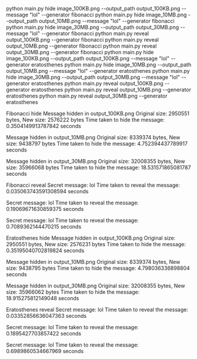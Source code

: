 python main.py hide image_100KB.png --output_path output_100KB.png --message "lol" --generator fibonacci
python main.py hide image_10MB.png --output_path output_10MB.png --message "lol" --generator fibonacci
python main.py hide image_30MB.png --output_path output_30MB.png --message "lol" --generator fibonacci
python main.py reveal output_100KB.png --generator fibonacci
python main.py reveal output_10MB.png --generator fibonacci
python main.py reveal output_30MB.png --generator fibonacci
python main.py hide image_100KB.png --output_path output_100KB.png --message "lol" --generator eratosthenes
python main.py hide image_10MB.png --output_path output_10MB.png --message "lol" --generator eratosthenes
python main.py hide image_30MB.png --output_path output_30MB.png --message "lol" --generator eratosthenes
python main.py reveal output_100KB.png --generator eratosthenes
python main.py reveal output_10MB.png --generator eratosthenes
python main.py reveal output_30MB.png --generator eratosthenes


Fibonacci hide
Message hidden in output_100KB.png
Original size: 2950551 bytes, New size: 2576222 bytes
Time taken to hide the message: 0.3504149913787842 seconds

Message hidden in output_10MB.png
Original size: 8339374 bytes, New size: 9438797 bytes
Time taken to hide the message: 4.752394437789917 seconds

Message hidden in output_30MB.png
Original size: 32008355 bytes, New size: 35966068 bytes
Time taken to hide the message: 18.531571865081787 seconds


Fibonacci reveal
Secret message: lol
Time taken to reveal the message: 0.035063743591308594 seconds

Secret message: lol
Time taken to reveal the message: 0.19069671630859375 seconds

Secret message: lol
Time taken to reveal the message: 0.7089362144470215 seconds


Eratosthenes hide
Message hidden in output_100KB.png
Original size: 2950551 bytes, New size: 2576231 bytes
Time taken to hide the message: 0.35195040702819824 seconds

Message hidden in output_10MB.png
Original size: 8339374 bytes, New size: 9438795 bytes
Time taken to hide the message: 4.798036336898804 seconds

Message hidden in output_30MB.png
Original size: 32008355 bytes, New size: 35966062 bytes
Time taken to hide the message: 18.915275812149048 seconds

Eratosthenes reveal
Secret message: lol
Time taken to reveal the message: 0.03352856636047363 seconds

Secret message: lol
Time taken to reveal the message: 0.1895427703857422 seconds

Secret message: lol
Time taken to reveal the message: 0.6989860534667969 seconds
